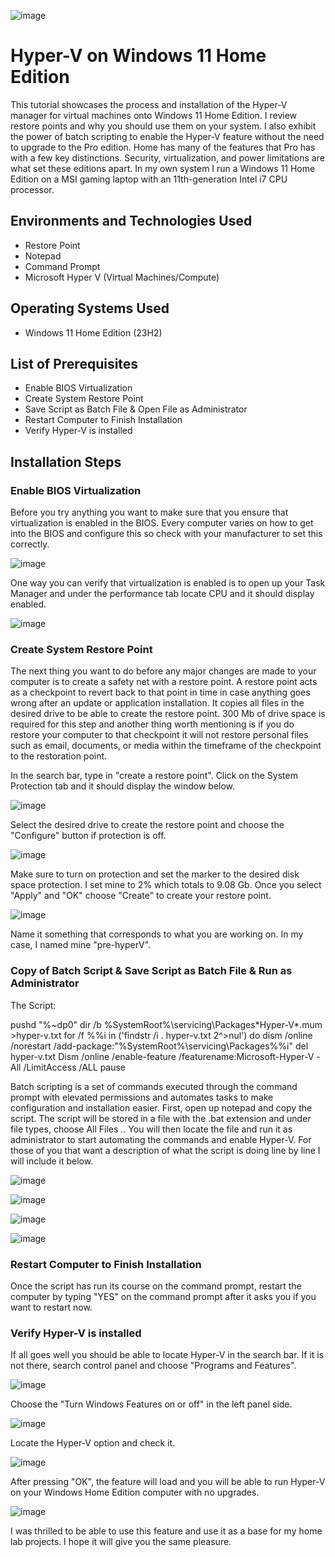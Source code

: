 
![image](https://github.com/jonathansantacruz3/HyperV_on_Windows11_Home/assets/151465848/7c69054c-b9fc-4ef4-a7bb-245bebaeeaf0)



<h1>Hyper-V on Windows 11 Home Edition</h1>
This tutorial showcases the process and installation of the Hyper-V manager for virtual machines onto Windows 11 Home Edition. I review restore points and why you should use them on your system. I also exhibit the power of batch scripting to enable the Hyper-V feature without the need to upgrade to the Pro edition.  Home has many of the features that Pro has with a few key distinctions. Security, virtualization, and power limitations are what set these editions apart. In my own system I run a Windows 11 Home Edition on a MSI gaming laptop with an 11th-generation Intel i7 CPU processor. 

<br />



<h2>Environments and Technologies Used</h2>

- Restore Point 
- Notepad
- Command Prompt
- Microsoft Hyper V (Virtual Machines/Compute)

<h2>Operating Systems Used </h2>

- Windows 11 Home Edition </b> (23H2)

<h2>List of Prerequisites</h2>

- Enable BIOS Virtualization 
- Create System Restore Point 
- Save Script as Batch File & Open File as Administrator 
- Restart Computer to Finish Installation
- Verify Hyper-V is installed 


<h2>Installation Steps</h2>

<h3>Enable BIOS Virtualization</h3>

Before you try anything you want to make sure that you ensure that virtualization is enabled in the BIOS. Every computer varies on how to get into the BIOS and configure this so check with your manufacturer to set this correctly. 

![image](https://github.com/jonathansantacruz3/HyperV_on_Windows11_Home/assets/151465848/9a536957-eb36-4274-a16b-4de71cd262d8)

One way you can verify that virtualization is enabled is to open up your Task Manager and under the performance tab locate CPU and it should display enabled. 

![image](https://github.com/jonathansantacruz3/HyperV_on_Windows11_Home/assets/151465848/c0b5d417-5556-4088-b4c9-9e3b0744fa3b)


<h3>Create System Restore Point</h3>

The next thing you want to do before any major changes are made to your computer is to create a safety net with a restore point. A restore point acts as a checkpoint to revert back to that point in time in case anything goes wrong after an update or application installation. It copies all files in the desired drive to be able to create the restore point. 300 Mb of drive space is required for this step and another thing worth mentioning is if you do restore your computer to that checkpoint it will not restore personal files such as email, documents, or media within the timeframe of the checkpoint to the restoration point. 

In the search bar, type in "create a restore point". Click on the System Protection tab and it should display the window below. 

![image](https://github.com/jonathansantacruz3/HyperV_on_Windows11_Home/assets/151465848/ea15ef5f-a3da-4ea3-b392-d9cd8fe7b888)

Select the desired drive to create the restore point and choose the "Configure" button if protection is off. 

![image](https://github.com/jonathansantacruz3/HyperV_on_Windows11_Home/assets/151465848/eb864b00-de1a-424a-9d7f-62336abe4037)

Make sure to turn on protection and set the marker to the desired disk space protection. I set mine to 2% which totals to 9.08 Gb. Once you select "Apply" and "OK" choose "Create" to create your restore point. 

![image](https://github.com/jonathansantacruz3/HyperV_on_Windows11_Home/assets/151465848/9128c0ab-05ae-4479-8a4c-349eaf2ef2ef)

Name it something that corresponds to what you are working on. In my case, I named mine "pre-hyperV". 

<h3>Copy of Batch Script & Save Script as Batch File & Run as Administrator</h3>

The Script:

pushd "%~dp0"
dir /b %SystemRoot%\servicing\Packages\*Hyper-V*.mum >hyper-v.txt
for /f %%i in ('findstr /i . hyper-v.txt 2^>nul') do dism /online /norestart /add-package:"%SystemRoot%\servicing\Packages\%%i"
del hyper-v.txt
Dism /online /enable-feature /featurename:Microsoft-Hyper-V -All /LimitAccess /ALL
pause


Batch scripting is a set of commands executed through the command prompt with elevated permissions and automates tasks to make configuration and installation easier. First, open up notepad and copy the script. The script will be stored in a file with the .bat extension and under file types, choose All Files *.*. You will then locate the file and run it as administrator to start automating the commands and enable Hyper-V. For those of you that want a description of what the script is doing line by line I will include it below. 

![image](https://github.com/jonathansantacruz3/HyperV_on_Windows11_Home/assets/151465848/249d5049-46d5-4fbf-8980-c2b0057fadea)

![image](https://github.com/jonathansantacruz3/HyperV_on_Windows11_Home/assets/151465848/6f27f917-1a86-49e8-a9be-9a2e1e6b95ef)

![image](https://github.com/jonathansantacruz3/HyperV_on_Windows11_Home/assets/151465848/7ac18606-a359-4235-8738-29219f8acd78)

![image](https://github.com/jonathansantacruz3/HyperV_on_Windows11_Home/assets/151465848/5e4c05ff-ab98-48d4-95eb-bfb5316c2ade)



<h3></h3>

<h3>Restart Computer to Finish Installation</h3>

Once the script has run its course on the command prompt, restart the computer by typing "YES" on the command prompt after it asks you if you want to restart now. 

<h3>Verify Hyper-V is installed </h3>

If all goes well you should be able to locate Hyper-V in the search bar. If it is not there, search control panel and choose "Programs and Features". 

![image](https://github.com/jonathansantacruz3/HyperV_on_Windows11_Home/assets/151465848/a59d7994-8bd7-423b-a469-e4893d6b04e9)

Choose the "Turn Windows Features on or off" in the left panel side. 

![image](https://github.com/jonathansantacruz3/HyperV_on_Windows11_Home/assets/151465848/4a1db02e-5b01-4c79-b786-5ffe1bf95a48)

Locate the Hyper-V option and check it. 

![image](https://github.com/jonathansantacruz3/HyperV_on_Windows11_Home/assets/151465848/5e15a76d-94a4-4966-ac2f-2996def416fb)

After pressing "OK", the feature will load and you will be able to run Hyper-V on your Windows Home Edition computer with no upgrades. 

![image](https://github.com/jonathansantacruz3/HyperV_on_Windows11_Home/assets/151465848/305632e9-fdd7-4998-8587-120106884e99)

I was thrilled to be able to use this feature and use it as a base for my home lab projects. I hope it will give you the same pleasure. 
